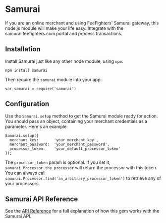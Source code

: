Samurai
=======

If you are an online merchant and using FeeFighters' Samurai gateway, this node.js module will
make your life easy. Integrate with the samurai.feefighters.com portal and
process transactions.


Installation
------------

Install Samurai just like any other node module, using `npm`:

    npm install samurai

Then require the `samurai` module into your app:

    var samurai = require('samurai')


Configuration
-------------

Use the `Samurai.setup` method to get the Samurai module ready for
action. You should pass an object, containing your merchant credentials
as a parameter. Here's an example:

    Samurai.setup({
      merchant_key:       'your_merchant_key',
      merchant_password:  'your_merchant_password',
      processor_token:    'your_default_processor_token'
    });

The `processor_token` param is optional. If you set it,
`samurai.Processor.the_processor` will return the processor with this token. You
can always call `samurai.Processor.find('an_arbitrary_processor_token')` to
retrieve any of your processors.


Samurai API Reference
---------------------

See the [API Reference](https://samurai.feefighters.com/developers/api-reference/nodejs) for a full explanation of how this gem works with the Samurai API.
